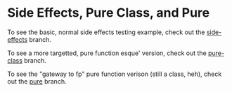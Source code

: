 # Side Effects, Pure Class, and Pure

To see the basic, normal side effects testing example, check out the [side-effects](https://github.com/JesterXL/react-enzyme-unit-test-examples/tree/side-effects) branch.

To see a more targetted, pure function esque' version, check out the [pure-class](https://github.com/JesterXL/react-enzyme-unit-test-examples/tree/pure-class) branch.

To see the "gateway to fp" pure function verison (still a class, heh), check out the [pure](https://github.com/JesterXL/react-enzyme-unit-test-examples/tree/pure) branch.